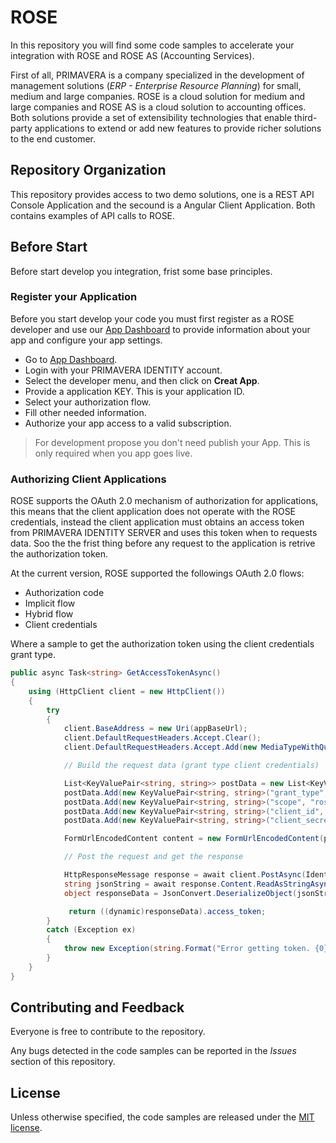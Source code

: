 # ROSE

In this repository you will find some code samples to accelerate your integration with ROSE and ROSE AS (Accounting Services).

First of all, PRIMAVERA is a company specialized in the development of management solutions (*ERP - Enterprise Resource Planning*) for small, medium and large companies. ROSE is a cloud solution for medium and large companies and ROSE AS is a cloud solution to accounting offices. Both solutions provide a set of extensibility technologies that enable third-party applications to extend or add new features to provide richer solutions to the end customer.

## Repository Organization

This repository provides access to two demo solutions, one is a REST API Console Application and the secound is a Angular Client Application. Both contains examples of API calls to ROSE.

## Before Start
Before start develop you integration, frist some base principles.

### Register your Application

Before you start develop your code you must first register as a ROSE developer and use our [App Dashboard](https://apps.primaverabss.com/rose/apps) to provide information about your app and configure your app settings.

* Go to [App Dashboard](https://apps.primaverabss.com/rose/apps).
* Login with your PRIMAVERA IDENTITY account.
* Select the developer menu, and then click on **Creat App**.
* Provide a application KEY. This is your application ID.
* Select your authorization flow.
* Fill other needed information.
* Authorize your app access to a valid subscription.

> For development propose you don't need publish your App. This is only required when you app goes live.

### Authorizing Client Applications

ROSE supports the OAuth 2.0 mechanism of authorization for applications, this means that the client application does not operate with the ROSE credentials, instead the client application must obtains an access token from PRIMAVERA IDENTITY SERVER and uses this token when to requests data. Soo the the frist thing before any request to the application is retrive the authorization token.

At the current version, ROSE supported the followings OAuth 2.0 flows:

* Authorization code
* Implicit flow
* Hybrid flow
* Client credentials

Where a sample to get the authorization token using the client credentials grant type.

```csharp
public async Task<string> GetAccessTokenAsync()
{
    using (HttpClient client = new HttpClient())
    {
        try
        {
            client.BaseAddress = new Uri(appBaseUrl);
            client.DefaultRequestHeaders.Accept.Clear();
            client.DefaultRequestHeaders.Accept.Add(new MediaTypeWithQualityHeaderValue("application/json"));

            // Build the request data (grant type client credentials)

            List<KeyValuePair<string, string>> postData = new List<KeyValuePair<string, string>>();
            postData.Add(new KeyValuePair<string, string>("grant_type", "client_credentials"));
            postData.Add(new KeyValuePair<string, string>("scope", "rose-api"));
            postData.Add(new KeyValuePair<string, string>("client_id", clientId));
            postData.Add(new KeyValuePair<string, string>("client_secret", clientSecret));

            FormUrlEncodedContent content = new FormUrlEncodedContent(postData);

            // Post the request and get the response

            HttpResponseMessage response = await client.PostAsync(IdentitUriKey, content);
            string jsonString = await response.Content.ReadAsStringAsync();
            object responseData = JsonConvert.DeserializeObject(jsonString);

             return ((dynamic)responseData).access_token;
        }
        catch (Exception ex)
        {
            throw new Exception(string.Format("Error getting token. {0}", ex.Message));
        }
    }
}
```

## Contributing and Feedback
Everyone is free to contribute to the repository.

Any bugs detected in the code samples can be reported in the *Issues* section of this repository.

## License

Unless otherwise specified, the code samples are released under the [MIT license](https://pt.wikipedia.org/wiki/Licen%C3%A7a_MIT).
